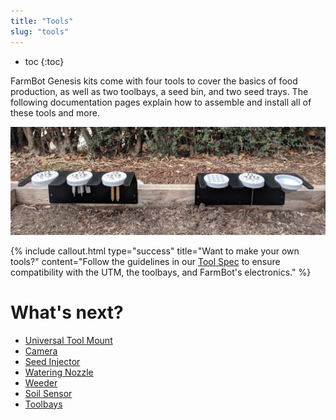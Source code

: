 ```yaml
---
title: "Tools"
slug: "tools"
---
```


* toc
{:toc}

FarmBot Genesis kits come with four tools to cover the basics of food production, as well as two toolbays, a seed bin, and two seed trays. The following documentation pages explain how to assemble and install all of these tools and more.

![3945998-IMG_20171116_105318.jpg](IMG_20171116_105318.jpg)



{%
include callout.html
type="success"
title="Want to make your own tools?"
content="Follow the guidelines in our [Tool Spec](../Extras/mods/tool-spec.md) to ensure compatibility with the UTM, the toolbays, and FarmBot's electronics."
%}


# What's next?

 * [Universal Tool Mount](../FarmBot-Genesis-V1.4/tools/utm.md)
 * [Camera](../FarmBot-Genesis-V1.4/tools/camera.md)
 * [Seed Injector](../FarmBot-Genesis-V1.4/tools/seed-injector.md)
 * [Watering Nozzle](../FarmBot-Genesis-V1.4/tools/watering-nozzle.md)
 * [Weeder](../FarmBot-Genesis-V1.4/tools/weeder.md)
 * [Soil Sensor](../FarmBot-Genesis-V1.4/tools/soil-sensor.md)
 * [Toolbays](../FarmBot-Genesis-V1.4/tools/toolbays.md)
